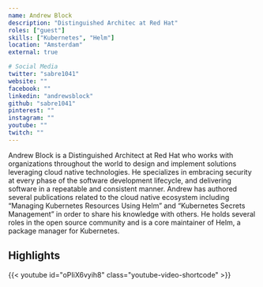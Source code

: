 ```yaml
---
name: Andrew Block
description: "Distinguished Architec at Red Hat"
roles: ["guest"]
skills: ["Kubernetes", "Helm"]
location: "Amsterdam"
external: true

# Social Media 
twitter: "sabre1041"
website: ""
facebook: ""
linkedin: "andrewsblock"
github: "sabre1041"
pinterest: ""
instagram: ""
youtube: ""
twitch: ""
---
```


Andrew Block is a Distinguished Architect at Red Hat who works with organizations throughout the world to design and implement solutions leveraging cloud native technologies. He specializes in embracing security at every phase of the software development lifecycle, and delivering software in a repeatable and consistent manner. Andrew has authored several publications related to the cloud native ecosystem including “Managing Kubernetes Resources Using Helm” and “Kubernetes Secrets Management” in order to share his knowledge with others. He holds several roles in the open source community and is a core maintainer of Helm, a package manager for Kubernetes.

<!--more-->


## Highlights

{{< youtube id="oPIiX6vyih8" class="youtube-video-shortcode" >}}
